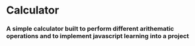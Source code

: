 # Calculator
<h3>A simple calculator built to perform different arithematic operations and to implement javascript learning into a project</h3>
